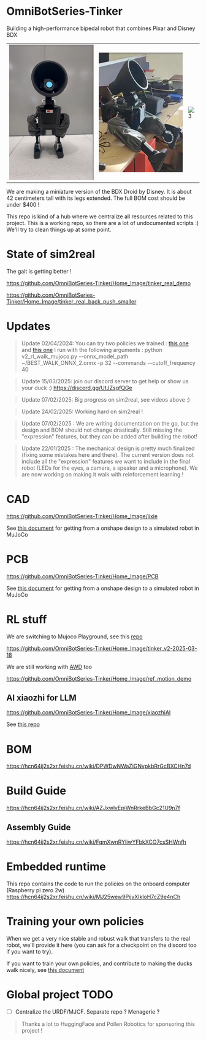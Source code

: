 # OmniBotSeries-Tinker
Building a high-performance bipedal robot that combines Pixar and Disney BDX
<table>
  <tr>
    <td> <img src="https://github.com/golaced/OmniBotSeries-Tinker/blob/main/Home_Image/1.png" alt="1" width="300px" ></td>
    <td> <img src="https://github.com/golaced/OmniBotSeries-Tinker/blob/main/Home_Image/2.png" alt="2" width="300px" ></td>
    <td> <img src="https://github.com/golaced/OmniBotSeries-Tinker/blob/main/Home_Image/3.png" alt="3" width="300px" ></td>
   </tr> 
</table>

We are making a miniature version of the BDX Droid by Disney. It is about 42 centimeters tall with its legs extended.
The full BOM cost should be under $400 !

This repo is kind of a hub where we centralize all resources related to this project. This is a working repo, so there are a lot of undocumented scripts :) We'll try to clean things up at some point.


# State of sim2real

The gait is getting better ! 

https://github.com/OmniBotSeries-Tinker/Home_Image/tinker_real_demo

https://github.com/OmniBotSeries-Tinker/Home_Image/tinker_real_back_push_smaller


# Updates

> Update 02/04/2024: You can try two policies we trained : [this one](BEST_WALK_ONNX.onnx) and [this one](BEST_WALK_ONNX_2.onnx)
> I run with the following arguments :
> python v2_rl_walk_mujoco.py --onnx_model_path ~/BEST_WALK_ONNX_2.onnx -p 32 --commands --cutoff_frequency 40

> Update 15/03/2025: join our discord server to get help or show us your duck :) https://discord.gg/UtJZsgfQGe

> Update 07/02/2025: Big progress on sim2real, see videos above :)

> Update 24/02/2025: Working hard on sim2real ! 

> Update 07/02/2025 : We are writing documentation on the go, but the design and BOM should not change drastically. Still missing the "expression" features, but they can be added after building the robot!

> Update 22/01/2025 : The mechanical design is pretty much finalized (fixing some mistakes here and there). The current version does not include all the "expression" features we want to include in the final robot (LEDs for the eyes, a camera, a speaker and a microphone). We are now working on making it walk with reinforcement learning !

# CAD

https://github.com/OmniBotSeries-Tinker/Home_Image/jixie

See [this document](docs/prepare_robot.md) for getting from a onshape design to a simulated robot in MuJoCo

# PCB

https://github.com/OmniBotSeries-Tinker/Home_Image/PCB

See [this document](docs/prepare_robot.md) for getting from a onshape design to a simulated robot in MuJoCo

# RL stuff

We are switching to Mujoco Playground, see this [repo](https://github.com/apirrone/Open_Duck_Playground)

https://github.com/OmniBotSeries-Tinker/Home_Image/tinker_v2-2025-03-18

We are still working with [AWD](https://github.com/rimim/AWD) too

https://github.com/OmniBotSeries-Tinker/Home_Image/ref_motion_demo

## AI xiaozhi for LLM

https://github.com/OmniBotSeries-Tinker/Home_Image/xiaozhiAI

See [this repo](https://github.com/apirrone/Open_Duck_reference_motion_generator)


# BOM

https://hcn64ij2s2xr.feishu.cn/wiki/DPWDwNWaZiGNvpkbRrGcBXCHn7d

# Build Guide
https://hcn64ij2s2xr.feishu.cn/wiki/AZJxwlvEpiWnRrkeBbGc21U9n7f



## Assembly Guide

https://hcn64ij2s2xr.feishu.cn/wiki/FqmXwnRYliwYFbkXCO7csSHWnfh

# Embedded runtime

This repo contains the code to run the policies on the onboard computer (Raspberry pi zero 2w) https://hcn64ij2s2xr.feishu.cn/wiki/MJ25wew9PijvXlkIoH7cZ9e4nCh

# Training your own policies

When we get a very nice stable and robust walk that transfers to the real robot, we'll provide it here (you can ask for a checkpoint on the discord too if you want to try).

If you want to train your own policies, and contribute to making the ducks walk nicely, see [this document](https://hcn64ij2s2xr.feishu.cn/wiki/LJxZwgL1diHB8ykKU1acFnXknOf)


# Global project TODO

- [ ] Centralize the URDF/MJCF. Separate repo ? Menagerie ? 

> Thanks a lot to HuggingFace and Pollen Robotics for sponsoring this project !